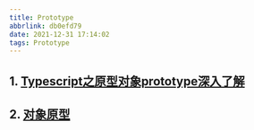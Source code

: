 ```yaml
---
title: Prototype
abbrlink: db0efd79
date: 2021-12-31 17:14:02
tags: Prototype
---
```


## 1. [Typescript之原型对象prototype深入了解](https://blog.csdn.net/Suarez1987/article/details/112531456)

## 2. [对象原型](https://developer.mozilla.org/zh-CN/docs/Learn/JavaScript/Objects/Object_prototypes)
